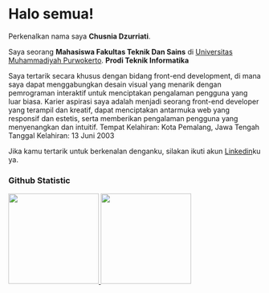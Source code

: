 # Halo semua! 

Perkenalkan nama saya **Chusnia Dzurriati**.

Saya seorang **Mahasiswa Fakultas Teknik Dan Sains** di [Universitas Muhammadiyah Purwokerto](http://www.ump.ac.id/). 
**Prodi Teknik Informatika**

Saya tertarik secara khusus dengan bidang front-end development, di mana saya dapat menggabungkan desain visual
yang menarik dengan pemrograman interaktif untuk menciptakan pengalaman pengguna yang luar biasa. Karier aspirasi
saya adalah menjadi seorang front-end developer yang terampil dan kreatif, dapat menciptakan antarmuka web yang
responsif dan estetis, serta memberikan pengalaman pengguna yang menyenangkan dan intuitif.
Tempat Kelahiran: Kota Pemalang, Jawa Tengah
Tanggal Kelahiran: 13 Juni 2003

Jika kamu tertarik untuk berkenalan denganku, silakan ikuti akun [Linkedin](www.linkedin.com/in/chusniadzurriati)ku ya.

### Github Statistic
<p align="left">
<a href="https://github.com/ChusniaDzurriati30">
  <img height="180em" src="https://github-readme-stats-eight-theta.vercel.app/api?username=ChusniaDzurriati30&show_icons=true&theme=algolia&include_all_commits=true&count_private=true"/>
  <img height="180em" src="https://github-readme-stats-eight-theta.vercel.app/api/top-langs/?username=ChusniaDzurriati30&layout=compact&langs_count=8&theme=algolia"/>
</a>
</p>
